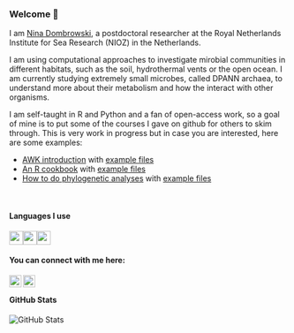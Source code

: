 ### Welcome 👋

<p>

I am [Nina Dombrowski](https://ndombrowski.github.io), a postdoctoral researcher at the Royal Netherlands Institute for Sea Research (NIOZ) in the Netherlands.

I am using computational approaches to investigate mirobial communities in different habitats, such as the soil, hydrothermal vents or the open ocean. I am currently studying extremely small microbes, called DPANN archaea, to understand more about their metabolism and how the interact with other organisms.

I am self-taught in R and Python and a fan of open-access work, so a goal of mine is to put some of the courses I gave on github for others to skim through. This is very work in progress but in case you are interested, here are some examples:

- [AWK introduction](https://ndombrowski.github.io/AWK_tutorial/) with [example files](https://github.com/ndombrowski/AWK_tutorial)
- [An R cookbook](https://ndombrowski.github.io/R_cookbook) with [example files](https://github.com/ndombrowski/R_cookbook)
- [How to do phylogenetic analyses](https://ndombrowski.github.io/Phylogeny_tutorial/) with [example files](https://github.com/ndombrowski/Phylogeny_tutorial)


<br>

#### Languages I use

<img height=25 src="https://cdn.jsdelivr.net/gh/devicons/devicon/icons/rstudio/rstudio-original.svg" /><img height=25 src="https://cdn.jsdelivr.net/gh/devicons/devicon/icons/python/python-original.svg"/><img height=25 src="https://cdn.jsdelivr.net/gh/devicons/devicon/icons/github/github-original.svg"/>
<br>


#### You can connect with me here:

<a href="https://twitter.com/n_dombrowski">
  <img align="left" alt="Nina Dombrowski | Twitter" width="22px" src="https://raw.githubusercontent.com/peterthehan/peterthehan/master/assets/twitter.svg"/></a>
<a href="https://www.linkedin.com/in/nina-dombrowski-8b6142243/">
  <img align="left" alt="Nina Dombrowski LinkedIN" width="22px" src="https://raw.githubusercontent.com/peterthehan/peterthehan/master/assets/linkedin.svg"/></a><br>

 
#### GitHub Stats

<img src="https://github-readme-stats.vercel.app/api?username=ndombrowski&amp;show_icons=true" alt="GitHub Stats"></p>


